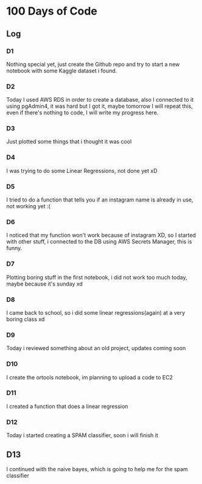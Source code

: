 # 100 Days of Code

## Log

### D1

Nothing special yet, just create the Github repo and try to start a new notebook with some Kaggle dataset i found.

### D2

Today I used AWS RDS in order to create a database, also I connected to it using pgAdmin4, it was hard but I got it, maybe tomorrow I will repeat this, even if there's nothing to code, I will write my progress here.

### D3

Just plotted some things that i thought it was cool

### D4

I was trying to do some Linear Regressions, not done yet xD

### D5

I tried to do a function that tells you if an instagram name is already in use, not working yet :(

### D6

I noticed that my function won't work because of instagram XD, so I started with other stuff, i connected to the DB using AWS Secrets Manager, this is funny.

### D7

Plotting boring stuff in the first notebook, i did not work too much today, maybe because it's sunday xd

### D8

I came back to school, so i did some linear regressions(again) at a very boring class xd

### D9

Today i reviewed something about an old project, updates coming soon

### D10

I create the ortools notebook, im planning to upload a code to EC2

### D11

I created a function that does a linear regression

### D12

Today i started creating a SPAM classifier, soon i will finish it

## D13 

I continued with the naive bayes, which is going to help me for the spam classifier

